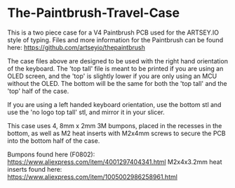 # The-Paintbrush-Travel-Case

This is a two piece case for a V4 Paintbrush PCB used for the ARTSEY.IO style of typing.  Files and more information for the Paintbrush can be found here: https://github.com/artseyio/thepaintbrush

The case files above are designed to be used with the right hand orientation of the keyboard.  The 'top tall' file is meant to be printed if you are using an OLED screen, and the 'top' is slightly lower if you are only using an MCU without the OLED.  The bottom will be the same for both the 'top tall' and the 'top' half of the case.  

If you are using a left handed keyboard orientation, use the bottom stl and use the 'no logo top tall' stl, and mirror it in your slicer.  

This case uses 4, 8mm x 2mm 3M bumpons, placed in the recesses in the bottom, as well as M2 heat inserts with M2x4mm screws to secure the PCB into the bottom half of the case.

Bumpons found here (F0802):  https://www.aliexpress.com/item/4001297404341.html
M2x4x3.2mm heat inserts found here: https://www.aliexpress.com/item/1005002986258961.html
